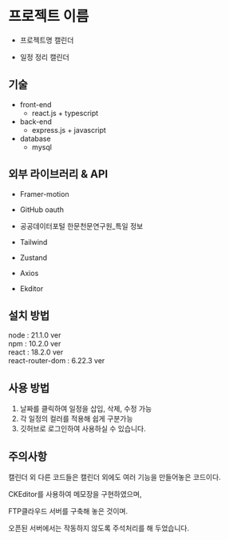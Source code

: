 # 프로젝트 이름

* 프로젝트명
    캘린더 

* 일정 정리 캘린더

## 기술

* front-end
    * react.js + typescript  
* back-end
    * express.js + javascript  
* database
    * mysql  

## 외부 라이브러리 & API

* Framer-motion

* GitHub oauth

* 공공데이터포털 한문천문연구원_특일 정보

* Tailwind

* Zustand

* Axios

* Ekditor

## 설치 방법

node : 21.1.0 ver  
npm : 10.2.0 ver  
react : 18.2.0 ver  
react-router-dom : 6.22.3 ver  

## 사용 방법

1. 날짜를 클릭하여 일정을 삽입, 삭제, 수정 가능
2. 각 일정의 컬러를 적용해 쉽게 구분가능
3. 깃허브로 로그인하여 사용하실 수 있습니다.

## 주의사항
캘린더 외 다른 코드들은 캘린더 외에도 여러 기능을 만들어놓은 코드이다. 

CKEditor를 사용하여 메모장을 구현하였으며,

FTP클라우드 서버를 구축해 놓은 것이며.

오픈된 서버에서는 작동하지 않도록 주석처리를 해 두었습니다.
